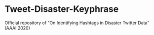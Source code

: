 # Tweet-Disaster-Keyphrase
Official repository of "On Identifying Hashtags in Disaster Twitter Data" (AAAI 2020)
